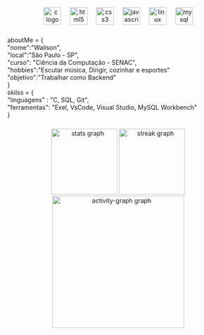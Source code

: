 <div align="center">
  <img src="https://cdn.jsdelivr.net/gh/devicons/devicon/icons/c/c-original.svg" height="40" alt="c logo"  />
  <img width="12" />
  <img src="https://cdn.jsdelivr.net/gh/devicons/devicon/icons/html5/html5-original.svg" height="40" alt="html5 logo"  />
  <img width="12" />
  <img src="https://cdn.jsdelivr.net/gh/devicons/devicon/icons/css3/css3-original.svg" height="40" alt="css3 logo"  />
  <img width="12" />
  <img src="https://cdn.jsdelivr.net/gh/devicons/devicon/icons/javascript/javascript-original.svg" height="40" alt="javascript logo"  />
  <img width="12" />
  <img src="https://cdn.jsdelivr.net/gh/devicons/devicon/icons/linux/linux-original.svg" height="40" alt="linux logo"  />
  <img width="12" />
  <img src="https://cdn.jsdelivr.net/gh/devicons/devicon/icons/mysql/mysql-original.svg" height="40" alt="mysql logo"  />
</div>

###

aboutMe = {<br>  "nome":"Walison",<br>  "local":"São Paulo - SP",<br>  "curso": "Ciência da Computação - SENAC",<br>  "hobbies":"Escutar música, Dirigir, cozinhar e esportes"<br>  "objetivo":"Trabalhar como Backend"<br>}<br>skilss = {<br>  "linguagens" : "C, SQL, Git",<br>  "ferramentas": "Exel, VsCode, Visual Studio, MySQL Workbench"<br>}

###
<div align="center">
  <img src="https://github-readme-stats.vercel.app/api?username=WMB25&hide_title=false&hide_rank=false&show_icons=true&include_all_commits=true&count_private=true&disable_animations=false&theme=dracula&locale=en&hide_border=false&order=1" height="150" alt="stats graph"  />
  <img src="https://streak-stats.demolab.com?user=WMB25&locale=en&mode=daily&theme=dracula&hide_border=false&border_radius=5&order=3" height="150" alt="streak graph"  />
  <img src="https://github-readme-activity-graph.vercel.app/graph?username=WMB25&radius=16&theme=react&area=true&order=5" height="300" alt="activity-graph graph"  />
</div>

###
